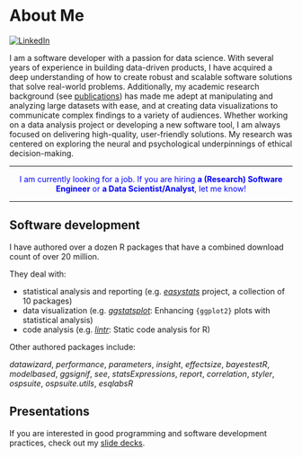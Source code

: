 # About Me

<!-- [![Twitter Follow](https://img.shields.io/twitter/follow/patilindrajeets?label=%20%40IndrajeetPatil&style=flat-square&labelColor=2196F3&logo=twitter&logoColor=white&colorB=0D47A1)](https://twitter.com/patilindrajeets) 
[![Research gate](https://img.shields.io/badge/-Research%20Gate-green.svg?style=flat-square&logo=researchgate&logoColor=white&colorB=616161&labelColor=00BFA5)](https://www.researchgate.net/profile/Indrajeet-Patil-2) -->
[![LinkedIn](https://img.shields.io/badge/LinkedIn-0077B5?style=for-the-badge&logo=linkedin&logoColor=white)](https://www.linkedin.com/in/indrajeet-patil-397865174/)

I am a software developer with a passion for data science. With several years of experience in building data-driven products, I have acquired a deep understanding of how to create robust and scalable software solutions that solve real-world problems. Additionally, my academic research background (see [publications](https://sites.google.com/site/indrajeetspatilmorality/publications)) has made me adept at manipulating and analyzing large datasets with ease, and at creating data visualizations to communicate complex findings to a variety of audiences. Whether working on a data analysis project or developing a new software tool, I am always focused on delivering high-quality, user-friendly solutions. My research was centered on exploring the neural and psychological underpinnings of ethical decision-making.

---

<p style="color: blue; text-align: center;">I am currently looking for a job. If you are hiring <b>a (Research) Software Engineer</b> or <b>a Data Scientist/Analyst</b>, let me know!</p>

---

## Software development

I have authored over a dozen R packages that have a combined download count of over 20 million.

They deal with:

- statistical analysis and reporting (e.g. [*easystats*](https://easystats.github.io/easystats/) project, a collection of 10 packages)
- data visualization (e.g. [*ggstatsplot*](https://github.com/IndrajeetPatil/ggstatsplot): Enhancing `{ggplot2}` plots with statistical analysis)
- code analysis (e.g. [*lintr*](https://lintr.r-lib.org/): Static code analysis for R)
<!-- - interactive web applications -->

Other authored packages include:

*datawizard*, *performance*, *parameters*, *insight*, *effectsize*, *bayestestR*, *modelbased*,
*ggsignif*, *see*, *statsExpressions*, *report*, *correlation*, *styler*, *ospsuite*, *ospsuite.utils*, *esqlabsR*

## Presentations

If you are interested in good programming and software development practices, check out my [slide decks](https://sites.google.com/site/indrajeetspatilmorality/presentations).

<!-- [![My github stats](https://github-readme-stats.vercel.app/api?username=IndrajeetPatil&count_private=true&show_icons=true&theme=onedark)](https://github.com/anuraghazra/github-readme-stats)
![Top Langs](https://github-readme-stats.vercel.app/api/top-langs/?username=IndrajeetPatil&layout=compact&theme=onedark) -->

<!-- ![Metrics](https://metrics.lecoq.io/IndrajeetPatil?template=classic&config.timezone=Europe%2FBerlin) -->
